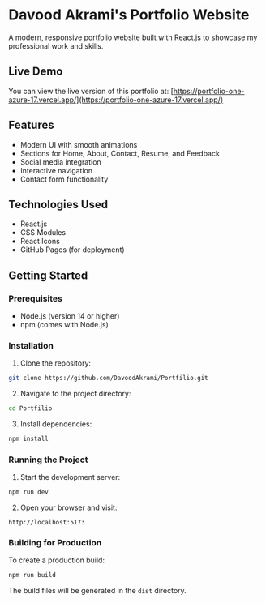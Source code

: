 # Davood Akrami's Portfolio Website

A modern, responsive portfolio website built with React.js to showcase my professional work and skills.

## Live Demo

You can view the live version of this portfolio at: [https://portfolio-one-azure-17.vercel.app/](https://portfolio-one-azure-17.vercel.app/)

## Features

- Modern UI with smooth animations
- Sections for Home, About, Contact, Resume, and Feedback
- Social media integration
- Interactive navigation
- Contact form functionality

## Technologies Used

- React.js
- CSS Modules
- React Icons
- GitHub Pages (for deployment)

## Getting Started

### Prerequisites

- Node.js (version 14 or higher)
- npm (comes with Node.js)

### Installation

1. Clone the repository:
```bash
git clone https://github.com/DavoodAkrami/Portfilio.git
```

2. Navigate to the project directory:
```bash
cd Portfilio
```

3. Install dependencies:
```bash
npm install
```

### Running the Project

1. Start the development server:
```bash
npm run dev
```

2. Open your browser and visit:
```
http://localhost:5173
```

### Building for Production

To create a production build:
```bash
npm run build
```

The build files will be generated in the `dist` directory.



